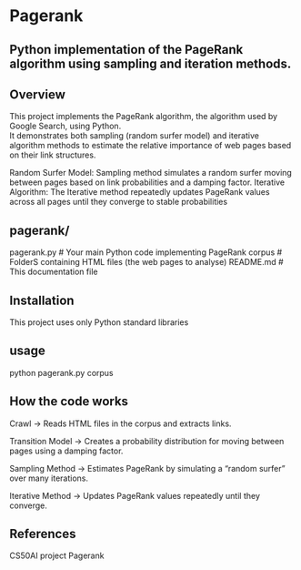 # Pagerank
## Python implementation of the PageRank algorithm using sampling and iteration methods.

## Overview

This project implements the PageRank algorithm, the  algorithm used by Google Search, using Python.  
It demonstrates both sampling (random surfer model) and iterative algorithm methods to estimate the relative importance of web pages based on their link structures.

Random Surfer Model: Sampling method simulates a random surfer moving between pages based on link probabilities and a damping factor.
Iterative Algorithm: The Iterative method repeatedly updates PageRank values across all pages until they converge to stable probabilities

## pagerank/
 pagerank.py       # Your main Python code implementing PageRank
 corpus          # FolderS containing HTML files (the web pages to analyse)
 README.md         # This documentation file

## Installation
This project uses only Python standard libraries

## usage
python pagerank.py corpus


## How the code works
Crawl → Reads HTML files in the corpus and extracts links.

Transition Model → Creates a probability distribution for moving between pages using a damping factor.

Sampling Method → Estimates PageRank by simulating a “random surfer” over many iterations.

Iterative Method → Updates PageRank values repeatedly until they converge.

## References
CS50AI project Pagerank
